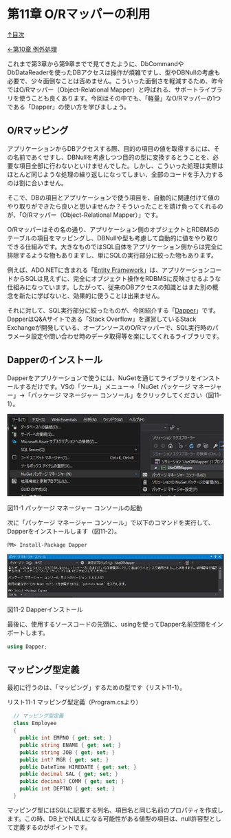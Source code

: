 第11章 O/Rマッパーの利用
=====

[↑目次](..\README.md "目次")

[←第10章 例外処理](10-handle-exception.md)

これまで第3章から第9章までで見てきたように、DbCommandやDbDataReaderを使ったDBアクセスは操作が煩雑ですし、型やDBNullの考慮も必要で、少々面倒なことは否めません。こういった面倒さを軽減するため、昨今ではO/Rマッパー（Object-Relational Mapper）と呼ばれる、サポートライブラリを使うことも良くあります。今回はその中でも、「軽量」なO/Rマッパーの1つである「Dapper」の使い方を学びましょう。

## O/Rマッピング

アプリケーションからDBアクセスする際、目的の項目の値を取得するには、その名前であくせすし、DBNullを考慮しつつ目的の型に変換するとうことを、必要な項目全部に行わないといけませんでした。しかし、こういった処理は実際はほとんど同じような処理の繰り返しになってしまい、全部のコードを手入力するのは割に合いません。

そこで、DBの項目とアプリケーションで使う項目を、自動的に関連付けて値のやり取りができたら良いと思いませんか？そういったことを請け負ってくれるのが、「O/Rマッパー（Object-Relational Mapper）」です。

O/Rマッパーはその名の通り、アプリケーション側のオブジェクトとRDBMSのテーブルの項目をマッピングし、DBNullや型も考慮して自動的に値をやり取りできる仕組みです。大きなものではSQL自体をアプリケーション側からは完全に排除するような物もありますし、単にSQLの実行部分に絞った物もあります。

例えば、ADO.NETに含まれる「[Entity Framework](https://msdn.microsoft.com/ja-jp/library/bb399567.aspx)」は、アプリケーションコードからSQLは見えずに、完全にオブジェクト操作をRDBMSに反映させるような仕組みになっています。したがって、従来のDBアクセスの知識とはまた別の概念を新たに学ばないと、効果的に使うことは出来ません。

それに対して、SQL実行部分に絞ったものが、今回紹介する「[Dapper](https://github.com/StackExchange/dapper-dot-net)」です。DapperはQ&Aサイトである「Stack Overflow」を運営しているStack Exchangeが開発している、オープンソースのO/Rマッパーで、SQL実行時のパラメータ設定や問い合わせ時のデータ取得等を楽にしてくれるライブラリです。

## Dapperのインストール

Dapperをアプリケーションで使うには、NuGetを通じてライブラリをインストールするだけです。VSの「ツール」メニュー→「NuGet パッケージ マネージャー」→「パッケージ マネージャー コンソール」をクリックしてください（図11-1）。

![パッケージ マネージャー コンソールの起動](../image/11-01.jpg)

図11-1 パッケージ マネージャー コンソールの起動

次に「パッケージ マネージャー コンソール」で以下のコマンドを実行して、Dapperをインストールします（図11-2）。

```
PM> Install-Package Dapper
```

![Dapperインストール](../image/11-02.jpg)

図11-2 Dapperインストール

最後に、使用するソースコードの先頭に、usingを使ってDapper名前空間をインポートします。

```csharp
using Dapper;

```

## マッピング型定義

最初に行うのは、「マッピング」するための型です（リスト11-1）。

リスト11-1 マッピング型定義（Program.csより）

```csharp
  // マッピング型定義 
  class Employee
  {
    public int EMPNO { get; set; }
    public string ENAME { get; set; }
    public string JOB { get; set; }
    public int? MGR { get; set; }
    public DateTime HIREDATE { get; set; }
    public decimal SAL { get; set; }
    public decimal? COMM { get; set; }
    public int DEPTNO { get; set; }
  }
```

マッピング型にはSQLに記載する列名、項目名と同じ名前のプロパティを作成します。この時、DB上でNULLになる可能性がある値型の項目は、null許容型として定義するのがポイントです。


